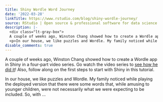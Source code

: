 ```yaml
---
title: Shiny Wordle Word Journey
date: '2022-03-28'
linkTitle: https://www.rstudio.com/blog/shiny-wordle-journey/
source: RStudio | Open source & professional software for data science teams on RStudio
description: |-
  <div class="lt-gray-box">
  A couple of weeks ago, Winston Chang showed how to create a Wordle app in Shiny in a four-part video series. Go watch the video series to <a href="https://www.youtube.com/playlist?list=PL9HYL-VRX0oQnWIeY_ydYBdU76iQ-tchU" target = "_blank">see how he did it</a>! Also, follow along on the first steps to start with Shiny in this tutorial. </div>
  <p>In our house, we like puzzles and Wordle. My family noticed while playing the deployed version that there were some words that, while amusing to younger children, were not necessarily what we were expecting to be included. So, with ...
disable_comments: true
---
```

<div class="lt-gray-box">
A couple of weeks ago, Winston Chang showed how to create a Wordle app in Shiny in a four-part video series. Go watch the video series to <a href="https://www.youtube.com/playlist?list=PL9HYL-VRX0oQnWIeY_ydYBdU76iQ-tchU" target = "_blank">see how he did it</a>! Also, follow along on the first steps to start with Shiny in this tutorial. </div>
<p>In our house, we like puzzles and Wordle. My family noticed while playing the deployed version that there were some words that, while amusing to younger children, were not necessarily what we were expecting to be included. So, with ...